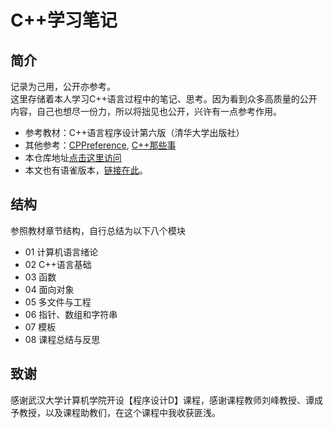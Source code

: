 # C++学习笔记

## 简介
记录为己用，公开亦参考。  
这里存储着本人学习C++语言过程中的笔记、思考。因为看到众多高质量的公开内容，自己也想尽一份力，所以将拙见也公开，兴许有一点参考作用。

* 参考教材：C++语言程序设计第六版（清华大学出版社）
* 其他参考：[CPPreference](https://en.cppreference.com/w/), [C++那些事](https://light-city.github.io/)
* 本仓库地址[点击这里访问](https://github.com/David-Zhang-test/CPlusPlusBook)
* 本文也有语雀版本，[链接在此]()。


## 结构

参照教材章节结构，自行总结为以下八个模块  
- 01 计算机语言绪论  
- 02 C++语言基础  
- 03 函数  
- 04 面向对象  
- 05 多文件与工程  
- 06 指针、数组和字符串 
- 07 模板  
- 08 课程总结与反思

## 致谢

感谢武汉大学计算机学院开设【程序设计D】课程，感谢课程教师刘峰教授、谭成予教授，以及课程助教们，在这个课程中我收获匪浅。

